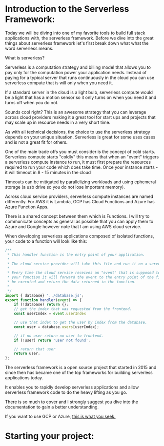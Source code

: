 # Introduction to the Serverless Framework:

Today we will be diving into one of my favorite tools to build full stack applications with, the serverless framework. Before we dive into the great things about serverless framework let's first break down what what the word serverless means.

What is serverless?

Serverless is a computation strategy and billing model that allows you to pay only for the computation power your application needs. Instead of paying for a typical server that
runs continuously in the cloud you can use serverless compute that is will only when you need it.

If a standard server in the cloud is a light bulb, serverless compute would be a light that has a motion sensor so it only turns on when you need it and turns off when you do not.

Sounds cool right? This is an awesome strategy that you can leverage across cloud providers making it a great tool for start ups and projects that may scale
up in resource needs in a very short time.

As with all technical decisions, the choice to use the serverless strategy depends on your unique situation. Serverless is great for some uses cases and is not a great fit for others.

One of the main trade offs you must consider is the concept of cold starts. Serverless compute starts "coldly" this means that when an "event" triggers a serverless compute instance to run, it must first prepare the resources required to run your code which does take time. Once your instance starts - it will timeout in 8 - 15 minutes in the cloud

Timeouts can be mitigated by parallelizing workloads and using ephemeral storage (a usb drive so you do not lose important memory).

Across cloud service providers, serverless compute instances are named differently. For AWS it is Lambda, GCP has Cloud Functions and Azure has Azure Function Apps.

There is a shared concept between them which is Functions. I will try to communicate concepts as general as possible that you can apply them to Azure and Google however note that I am using AWS cloud service.

When developing serverless applications composed of isolated functions, your code to a function will look like this:

```javascript
/**
 * This handler function is the entry point of your application.
 * 
 * The cloud service provider will take this file and run it on a server.
 * 
 * Every time the cloud service receives an "event" that is supposed to "invoke"
 * your function it will forward the event to the entry point of the file and all the code will
 * be executed and return the data returned in the function.
 * 
 */
import { database} '../database.js';
export function handler(event) => {
    if (!database) return {};
    // get the index that was requested from the frontend.
    const userIndex = event.userIndex

    // use that index to get the user by index from the database.
    const user = database.users[userIndex];

    // if no user return no user to frontend.
    if (!user) return 'user not found';

    // return that user
    return user;
};
```

The serverless framework is a open source project that started in 2015 and since then has became one of the top frameworks for
building serverless applications today.

It enables you to rapidly develop serverless applications and allow serverless framework code to do the heavy lifting as you go.

There is so much to cover and I strongly suggest you dive into the documentation to gain a better understanding.

If you want to use GCP or Azure, [this is what you seek.](https://sonnyfishback.com)

# Starting your project: